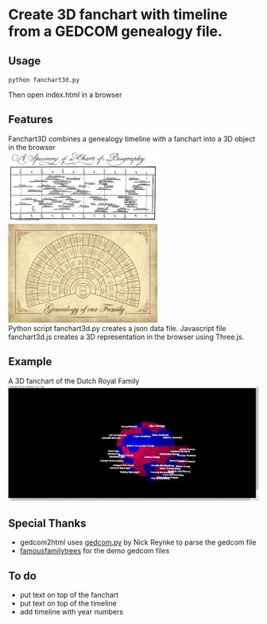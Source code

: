 # Create 3D fanchart with timeline from a GEDCOM genealogy file.
## Usage
```
python fanchart3d.py
```
Then open index.html in a browser
## Features
Fanchart3D combines a genealogy timeline with a fanchart into a 3D object in the browser<br>
[![](img/PriestleyChart.gif)](img/PriestleyChart.gif) 
[![](img/fanchart.jpg)](img/fanchart.jpg) <br>
Python script fanchart3d.py creates a json data file.
Javascript file fanchart3d.js creates a 3D representation in the browser using Three.js.
## Example
A 3D fanchart of the Dutch Royal Family
[![Dutch Royal Family](img/dutchroyalfamily.gif)](img/dutchroyalfamily.gif) 
## Special Thanks
- gedcom2html uses [gedcom.py](https://github.com/nickreynke/python-gedcom) by Nick Reynke to parse the gedcom file
- [famousfamilytrees](http://famousfamilytrees.blogspot.com/?m=1) for the demo gedcom files
## To do
- put text on top of the fanchart
- put text on top of the timeline
- add timeline with year numbers
